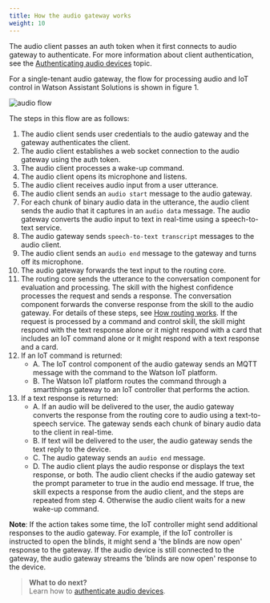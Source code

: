 ```yaml
---
title: How the audio gateway works
weight: 10
---
```

The audio client passes an auth token when it first connects to audio gateway to authenticate. For more information about client authentication, see the [Authenticating audio devices]({{site.baseurl}}/audio_single/audio_authentication/) topic.

For a single-tenant audio gateway, the flow for processing audio and IoT control in Watson Assistant Solutions is shown in figure 1.

![audio flow]({{site.baseurl}}/audio_single/flow_single.PNG)

The steps in this flow are as follows:
1. The audio client sends user credentials to the audio gateway and the gateway authenticates the client.
2. The audio client establishes a web socket connection to the audio gateway using the auth token.
3. The audio client processes a wake-up command.
4. The audio client opens its microphone and listens.
5. The audio client receives audio input from a user utterance.
6. The audio client sends an `audio start` message to the audio gateway.
7. For each chunk of binary audio data in the utterance, the audio client sends the audio that it captures in an `audio data` message. The audio gateway converts the audio input to text in real-time using a speech-to-text service.
8. The audio gateway sends `speech-to-text transcript` messages to the audio client.
9. The audio client sends an `audio end` message to the gateway and turns off its microphone.
10. The audio gateway forwards the text input to the routing core.
11. The routing core sends the utterance to the conversation component for evaluation and processing. The skill with the highest confidence processes the request and sends a response. The conversation component forwards the converse response from the skill to the audio gateway. For details of these steps, see [How routing works]({{site.baseurl}}/understand-service/how_it_works/). If the request is processed by a command and control skill, the skill might respond with the text response alone or it might respond with a card that includes an IoT command alone or it might respond with a text response and a card.
12. If an IoT command is returned:
    - A. The IoT control component of the audio gateway sends an MQTT message with the command to the Watson IoT platform.
    - B. The Watson IoT platform routes the command through a smartthings gateway to an IoT controller that performs the action.
13. If a text response is returned:
    - A. If an audio will be delivered to the user, the audio gateway converts the response from the routing core to audio using a text-to-           speech service.  The gateway sends each chunk of binary audio data to the client in real-time.
    - B. If text will be delivered to the user, the audio gateway sends the text reply to the device.
    - C. The audio gateway sends an `audio end` message.
    - D. The audio client plays the audio response or displays the text response, or both. The audio client checks if the audio gateway set the prompt parameter to true in the audio end message. If true, the skill expects a response from the audio client, and the steps are repeated from step 4.  Otherwise the audio client waits for a new wake-up command.

**Note**: If the action takes some time, the IoT controller might send additional responses to the audio gateway. For example, if the IoT controller is instructed to open the blinds, it might send a 'the blinds are now open' response to the gateway.  If the audio device is still connected to the gateway, the audio gateway streams the 'blinds are now open' response to the device.

> **What to do next?**<br/>
Learn how to [authenticate audio devices]({{site.baseurl}}/audio_single/audio_authentication/).
